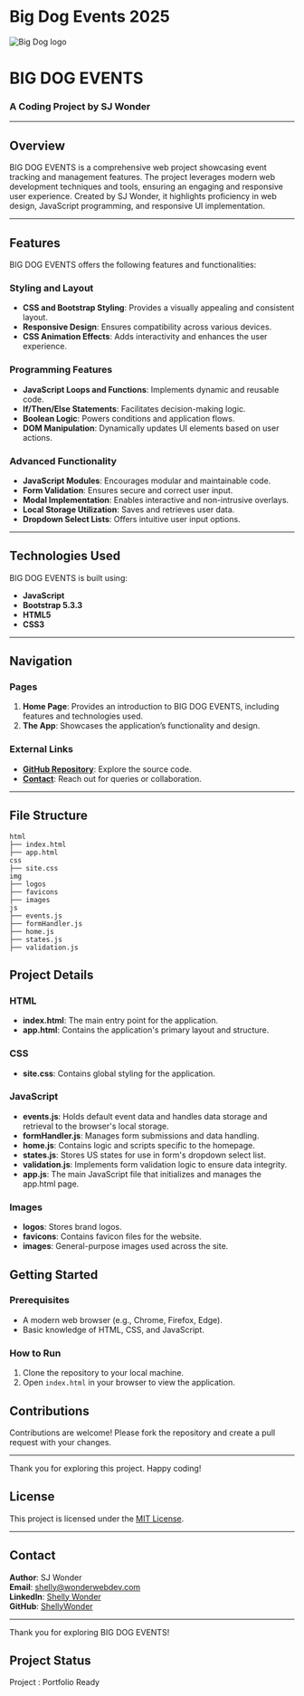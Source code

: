 # Big Dog Events 2025
 
![Big Dog logo](https://user-images.githubusercontent.com/91100506/155907404-c8289b22-c72b-4fb2-a1e7-dfab8c04d8ec.jpg)

# BIG DOG EVENTS

### A Coding Project by SJ Wonder

---

## Overview
BIG DOG EVENTS is a comprehensive web project showcasing event tracking and management features. The project leverages modern web development techniques and tools, ensuring an engaging and responsive user experience. Created by SJ Wonder, it highlights proficiency in web design, JavaScript programming, and responsive UI implementation.

---

## Features
BIG DOG EVENTS offers the following features and functionalities:

### Styling and Layout
- **CSS and Bootstrap Styling**: Provides a visually appealing and consistent layout.
- **Responsive Design**: Ensures compatibility across various devices.
- **CSS Animation Effects**: Adds interactivity and enhances the user experience.

### Programming Features
- **JavaScript Loops and Functions**: Implements dynamic and reusable code.
- **If/Then/Else Statements**: Facilitates decision-making logic.
- **Boolean Logic**: Powers conditions and application flows.
- **DOM Manipulation**: Dynamically updates UI elements based on user actions.

### Advanced Functionality
- **JavaScript Modules**: Encourages modular and maintainable code.
- **Form Validation**: Ensures secure and correct user input.
- **Modal Implementation**: Enables interactive and non-intrusive overlays.
- **Local Storage Utilization**: Saves and retrieves user data.
- **Dropdown Select Lists**: Offers intuitive user input options.

---

## Technologies Used
BIG DOG EVENTS is built using:

- **JavaScript**  
- **Bootstrap 5.3.3**  
- **HTML5**  
- **CSS3**

---

## Navigation
### Pages
1. **Home Page**: Provides an introduction to BIG DOG EVENTS, including features and technologies used.
2. **The App**: Showcases the application’s functionality and design.


### External Links
- **[GitHub Repository](https://github.com/ShellyWonder/BigDogEvents_2025)**: Explore the source code.
- **[Contact](http://www.wonderwebdev.com/#contact)**: Reach out for queries or collaboration.

---


## File Structure

```
html
├── index.html
├── app.html
css
├── site.css
img
├── logos
├── favicons
├── images
js
├── events.js
├── formHandler.js
├── home.js
├── states.js   
├── validation.js   
```

## Project Details

### HTML
- **index.html**: The main entry point for the application.
- **app.html**: Contains the application's primary layout and structure.

### CSS
- **site.css**: Contains global styling for the application.

### JavaScript
- **events.js**: Holds default event data and handles data storage and retrieval to the browser's local storage.
- **formHandler.js**: Manages form submissions and data handling.
- **home.js**: Contains logic and scripts specific to the homepage.
- **states.js**: Stores US states for use in form's dropdown select list.
- **validation.js**: Implements form validation logic to ensure data integrity.
- **app.js**: The main JavaScript file that initializes and manages the app.html page.

### Images
- **logos**: Stores brand logos.
- **favicons**: Contains favicon files for the website.
- **images**: General-purpose images used across the site.

## Getting Started

### Prerequisites
- A modern web browser (e.g., Chrome, Firefox, Edge).
- Basic knowledge of HTML, CSS, and JavaScript.

### How to Run
1. Clone the repository to your local machine.
2. Open `index.html` in your browser to view the application.

## Contributions
Contributions are welcome! Please fork the repository and create a pull request with your changes.

---

Thank you for exploring this project. Happy coding!



## License
This project is licensed under the [MIT License](LICENSE).

---

## Contact
**Author**: SJ Wonder  
**Email**: [shelly@wonderwebdev.com](mailto:shelly@wonderwebdev.com)  
**LinkedIn**: [Shelly Wonder](https://www.linkedin.com/in/shelly-wonder-153990233/)  
**GitHub**: [ShellyWonder](https://github.com/ShellyWonder)

---

Thank you for exploring BIG DOG EVENTS!

## Project Status
Project : Portfolio Ready
